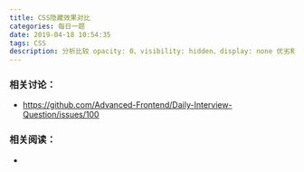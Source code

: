 ```yaml
---
title: CSS隐藏效果对比
categories: 每日一题
date: 2019-04-18 10:54:35
tags: CSS
description: 分析比较 opacity: 0、visibility: hidden、display: none 优劣和适用场景。
---
```


### 相关讨论：

- https://github.com/Advanced-Frontend/Daily-Interview-Question/issues/100

### 相关阅读：

- []()

